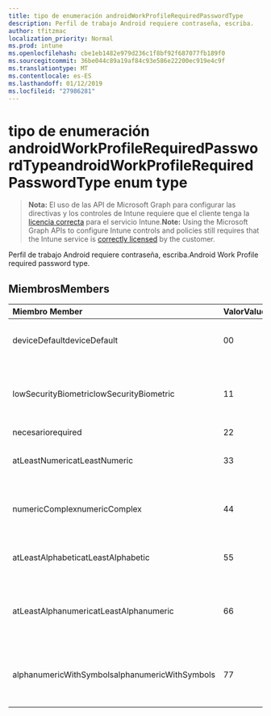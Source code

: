 ```yaml
---
title: tipo de enumeración androidWorkProfileRequiredPasswordType
description: Perfil de trabajo Android requiere contraseña, escriba.
author: tfitzmac
localization_priority: Normal
ms.prod: intune
ms.openlocfilehash: cbe1eb1482e979d236c1f8bf92f687077fb189f0
ms.sourcegitcommit: 36be044c89a19af84c93e586e22200ec919e4c9f
ms.translationtype: MT
ms.contentlocale: es-ES
ms.lasthandoff: 01/12/2019
ms.locfileid: "27986281"
---
```

# <a name="androidworkprofilerequiredpasswordtype-enum-type"></a><span data-ttu-id="947ed-103">tipo de enumeración androidWorkProfileRequiredPasswordType</span><span class="sxs-lookup"><span data-stu-id="947ed-103">androidWorkProfileRequiredPasswordType enum type</span></span>

> <span data-ttu-id="947ed-104">**Nota:** El uso de las API de Microsoft Graph para configurar las directivas y los controles de Intune requiere que el cliente tenga la [licencia correcta](https://go.microsoft.com/fwlink/?linkid=839381) para el servicio Intune.</span><span class="sxs-lookup"><span data-stu-id="947ed-104">**Note:** Using the Microsoft Graph APIs to configure Intune controls and policies still requires that the Intune service is [correctly licensed](https://go.microsoft.com/fwlink/?linkid=839381) by the customer.</span></span>

<span data-ttu-id="947ed-105">Perfil de trabajo Android requiere contraseña, escriba.</span><span class="sxs-lookup"><span data-stu-id="947ed-105">Android Work Profile required password type.</span></span>
## <a name="members"></a><span data-ttu-id="947ed-106">Miembros</span><span class="sxs-lookup"><span data-stu-id="947ed-106">Members</span></span>
|<span data-ttu-id="947ed-107">Miembro	</span><span class="sxs-lookup"><span data-stu-id="947ed-107">Member</span></span>|<span data-ttu-id="947ed-108">Valor</span><span class="sxs-lookup"><span data-stu-id="947ed-108">Value</span></span>|<span data-ttu-id="947ed-109">Descripción</span><span class="sxs-lookup"><span data-stu-id="947ed-109">Description</span></span>|
|:---|:---|:---|
|<span data-ttu-id="947ed-110">deviceDefault</span><span class="sxs-lookup"><span data-stu-id="947ed-110">deviceDefault</span></span>|<span data-ttu-id="947ed-111">0</span><span class="sxs-lookup"><span data-stu-id="947ed-111">0</span></span>|<span data-ttu-id="947ed-112">Valor predeterminado de dispositivo, sin intención.</span><span class="sxs-lookup"><span data-stu-id="947ed-112">Device default value, no intent.</span></span>|
|<span data-ttu-id="947ed-113">lowSecurityBiometric</span><span class="sxs-lookup"><span data-stu-id="947ed-113">lowSecurityBiometric</span></span>|<span data-ttu-id="947ed-114">1</span><span class="sxs-lookup"><span data-stu-id="947ed-114">1</span></span>|<span data-ttu-id="947ed-115">Contraseña biométrica en función de baja seguridad requerida.</span><span class="sxs-lookup"><span data-stu-id="947ed-115">Low security biometrics based password required.</span></span>|
|<span data-ttu-id="947ed-116">necesario</span><span class="sxs-lookup"><span data-stu-id="947ed-116">required</span></span>|<span data-ttu-id="947ed-117">2</span><span class="sxs-lookup"><span data-stu-id="947ed-117">2</span></span>|<span data-ttu-id="947ed-118">Obligatorio.</span><span class="sxs-lookup"><span data-stu-id="947ed-118">Required.</span></span>|
|<span data-ttu-id="947ed-119">atLeastNumeric</span><span class="sxs-lookup"><span data-stu-id="947ed-119">atLeastNumeric</span></span>|<span data-ttu-id="947ed-120">3</span><span class="sxs-lookup"><span data-stu-id="947ed-120">3</span></span>|<span data-ttu-id="947ed-121">Contraseña de al menos numérica requerida.</span><span class="sxs-lookup"><span data-stu-id="947ed-121">At least numeric password required.</span></span>|
|<span data-ttu-id="947ed-122">numericComplex</span><span class="sxs-lookup"><span data-stu-id="947ed-122">numericComplex</span></span>|<span data-ttu-id="947ed-123">4</span><span class="sxs-lookup"><span data-stu-id="947ed-123">4</span></span>|<span data-ttu-id="947ed-124">Contraseña compleja numérico requerida.</span><span class="sxs-lookup"><span data-stu-id="947ed-124">Numeric complex password required.</span></span>|
|<span data-ttu-id="947ed-125">atLeastAlphabetic</span><span class="sxs-lookup"><span data-stu-id="947ed-125">atLeastAlphabetic</span></span>|<span data-ttu-id="947ed-126">5</span><span class="sxs-lookup"><span data-stu-id="947ed-126">5</span></span>|<span data-ttu-id="947ed-127">Contraseña de al menos alfabético requerida.</span><span class="sxs-lookup"><span data-stu-id="947ed-127">At least alphabetic password required.</span></span>|
|<span data-ttu-id="947ed-128">atLeastAlphanumeric</span><span class="sxs-lookup"><span data-stu-id="947ed-128">atLeastAlphanumeric</span></span>|<span data-ttu-id="947ed-129">6</span><span class="sxs-lookup"><span data-stu-id="947ed-129">6</span></span>|<span data-ttu-id="947ed-130">Requerido una contraseña alfanumérica al menos.</span><span class="sxs-lookup"><span data-stu-id="947ed-130">At least alphanumeric password required.</span></span>|
|<span data-ttu-id="947ed-131">alphanumericWithSymbols</span><span class="sxs-lookup"><span data-stu-id="947ed-131">alphanumericWithSymbols</span></span>|<span data-ttu-id="947ed-132">7</span><span class="sxs-lookup"><span data-stu-id="947ed-132">7</span></span>|<span data-ttu-id="947ed-133">Al menos alfanumérico con contraseña símbolos requerida.</span><span class="sxs-lookup"><span data-stu-id="947ed-133">At least alphanumeric with symbols password required.</span></span>|



